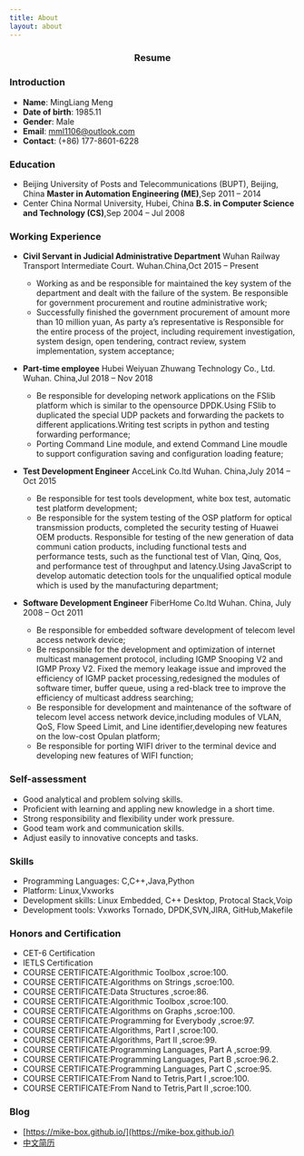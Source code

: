 ```yaml
---
title: About
layout: about
---
```


### **$$\text{Resume}$$**

### Introduction
+ **Name**: MingLiang Meng
+ **Date of birth**: 1985.11
+ **Gender**: Male
+ **Email**: mml1106@outlook.com
+ **Contact**: (+86) 177-8601-6228

### Education
+ Beijing University of Posts and Telecommunications (BUPT), Beijing, China
**Master in Automation Engineering (ME)**,Sep 2011 – 2014
+ Center China Normal University, Hubei, China
**B.S. in Computer Science and Technology (CS)**,Sep 2004 – Jul 2008
### Working Experience
+ **Civil Servant in Judicial Administrative Department**
Wuhan Railway Transport Intermediate Court. Wuhan.China,Oct 2015 – Present
    + Working as and be responsible for maintained the key system of the department and dealt with the failure of the system. Be responsible for government procurement and routine administrative work;
    + Successfully finished the government procurement of amount more than 10 million yuan, As party a’s representative is Responsible for the entire process of the project, including requirement investigation, system design, open tendering, contract review, system implementation, system acceptance;
+ **Part-time employee**
Hubei Weiyuan Zhuwang Technology Co., Ltd. Wuhan. China,Jul 2018 – Nov 2018
  + Be responsible for developing network applications on the FSlib platform which is similar to the opensource DPDK.Using FSlib to duplicated the special UDP packets and forwarding the packets to different applications.Writing test scripts in python and testing forwarding performance;
  + Porting Command Line module, and extend Command Line moudle to support configuration saving and configuration loading feature;

+ **Test Development Engineer**
AcceLink Co.ltd Wuhan. China,July 2014 – Oct 2015
    + Be responsible for test tools development, white box test, automatic test platform development;
    + Be responsible for the system testing of the OSP platform for optical transmission products, completed the security testing of Huawei OEM products. Responsible for testing of the new generation of data communi cation products, including functional tests and performance tests, such as the functional test of Vlan, Qinq, Qos, and performance test of throughput and latency.Using JavaScript to develop automatic detection tools for the unqualified optical module which is used by the manufacturing department;
  
+ **Software Development Engineer**
FiberHome Co.ltd Wuhan. China, July 2008 – Oct 2011
    + Be responsible for embedded software development of telecom level access network device;
    + Be responsible for the development and optimization of internet multicast management protocol, including IGMP Snooping V2 and IGMP Proxy V2. Fixed the memory leakage issue and improved the efficiency of IGMP packet processing,redesigned the modules of software timer, buffer queue, using a red-black tree to improve the efficiency of multicast address searching;
    + Be responsible for development and maintenance of the software of telecom level access network device,including modules of VLAN, QoS, Flow Speed Limit, and Line
    identifier,developing new features on the low-cost Opulan platform;
    + Be responsible for porting WIFI driver to the terminal device and developing new
    features of WIFI function;

### Self-assessment
+ Good analytical and problem solving skills.
+ Proficient with learning and appling new knowledge in a short time.
+ Strong responsibility and flexibility under work pressure.
+ Good team work and communication skills.
+ Adjust easily to innovative concepts and tasks.

### Skills
+ Programming Languages: C,C++,Java,Python
+ Platform: Linux,Vxworks
+ Development skills: Linux Embedded, C++ Desktop, Protocal Stack,Voip
+ Development tools: Vxworks Tornado, DPDK,SVN,JIRA, GitHub,Makefile

### Honors and Certification
+ CET-6 Certification
+ IETLS Certification
+ COURSE CERTIFICATE:Algorithmic Toolbox ,scroe:100.
+ COURSE CERTIFICATE:Algorithms on Strings ,scroe:100.
+ COURSE CERTIFICATE:Data Structures ,scroe:86.
+ COURSE CERTIFICATE:Algorithmic Toolbox ,scroe:100.
+ COURSE CERTIFICATE:Algorithms on Graphs ,scroe:100.
+ COURSE CERTIFICATE:Programming for Everybody ,scroe:97.
+ COURSE CERTIFICATE:Algorithms, Part I ,scroe:100.
+ COURSE CERTIFICATE:Algorithms, Part II ,scroe:99.
+ COURSE CERTIFICATE:Programming Languages, Part A ,scroe:99.
+ COURSE CERTIFICATE:Programming Languages, Part B ,scroe:96.2.
+ COURSE CERTIFICATE:Programming Languages, Part C ,scroe:95.
+ COURSE CERTIFICATE:From Nand to Tetris,Part I ,scroe:100.
+ COURSE CERTIFICATE:From Nand to Tetris,Part II ,scroe:100.

### Blog
+ [https://mike-box.github.io/](https://mike-box.github.io/)
+ [中文简历](https://docs.qq.com/pdf/DQXp6S3ZnekVQUU1S?)
